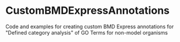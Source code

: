 # CustomBMDExpressAnnotations
Code and examples for creating custom BMD Express annotations for "Defined category analysis" of GO Terms for non-model organisms

